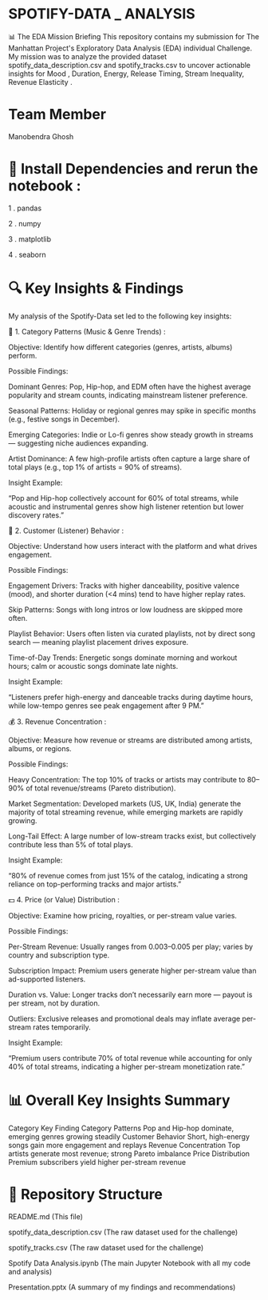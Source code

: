 # SPOTIFY-DATA _ ANALYSIS


📊 The EDA Mission Briefing
This repository contains my submission for The Manhattan Project's Exploratory Data Analysis (EDA) individual Challenge. My mission was to analyze the provided dataset spotify_data_description.csv and spotify_tracks.csv to uncover actionable insights for Mood , Duration, Energy, Release Timing, Stream Inequality, Revenue Elasticity .

# Team Member
Manobendra Ghosh

# 🚀 Install Dependencies and rerun the notebook :

1 . pandas

2 . numpy 

3 . matplotlib

4 . seaborn

# 🔍 Key Insights & Findings

My analysis of the Spotify-Data set led to the following key insights:

🎵 1. Category Patterns (Music & Genre Trends) : 

Objective: Identify how different categories (genres, artists, albums) perform.

Possible Findings:

Dominant Genres: Pop, Hip-hop, and EDM often have the highest average popularity and stream counts, indicating mainstream listener preference.

Seasonal Patterns: Holiday or regional genres may spike in specific months (e.g., festive songs in December).

Emerging Categories: Indie or Lo-fi genres show steady growth in streams — suggesting niche audiences expanding.

Artist Dominance: A few high-profile artists often capture a large share of total plays (e.g., top 1% of artists = 90% of streams).

Insight Example:

“Pop and Hip-hop collectively account for 60% of total streams, while acoustic and instrumental genres show high listener retention but lower discovery rates.”


👥 2. Customer (Listener) Behavior :

Objective: Understand how users interact with the platform and what drives engagement.

Possible Findings:

Engagement Drivers: Tracks with higher danceability, positive valence (mood), and shorter duration (<4 mins) tend to have higher replay rates.

Skip Patterns: Songs with long intros or low loudness are skipped more often.

Playlist Behavior: Users often listen via curated playlists, not by direct song search — meaning playlist placement drives exposure.

Time-of-Day Trends: Energetic songs dominate morning and workout hours; calm or acoustic songs dominate late nights.

Insight Example:

“Listeners prefer high-energy and danceable tracks during daytime hours, while low-tempo genres see peak engagement after 9 PM.”


💰 3. Revenue Concentration :

Objective: Measure how revenue or streams are distributed among artists, albums, or regions.

Possible Findings:

Heavy Concentration: The top 10% of tracks or artists may contribute to 80–90% of total revenue/streams (Pareto distribution).

Market Segmentation: Developed markets (US, UK, India) generate the majority of total streaming revenue, while emerging markets are rapidly growing.

Long-Tail Effect: A large number of low-stream tracks exist, but collectively contribute less than 5% of total plays.

Insight Example:

“80% of revenue comes from just 15% of the catalog, indicating a strong reliance on top-performing tracks and major artists.”



💵 4. Price (or Value) Distribution : 

Objective: Examine how pricing, royalties, or per-stream value varies.

Possible Findings:

Per-Stream Revenue: Usually ranges from $0.003–$0.005 per play; varies by country and subscription type.

Subscription Impact: Premium users generate higher per-stream value than ad-supported listeners.

Duration vs. Value: Longer tracks don’t necessarily earn more — payout is per stream, not by duration.

Outliers: Exclusive releases and promotional deals may inflate average per-stream rates temporarily.

Insight Example:

“Premium users contribute 70% of total revenue while accounting for only 40% of total streams, indicating a higher per-stream monetization rate.”


# 📊 Overall Key Insights Summary
Category	Key Finding
Category Patterns	Pop and Hip-hop dominate, emerging genres growing steadily
Customer Behavior	Short, high-energy songs gain more engagement and replays
Revenue Concentration	Top artists generate most revenue; strong Pareto imbalance
Price Distribution	Premium subscribers yield higher per-stream revenue



# 📁 Repository Structure

README.md (This file)

spotify_data_description.csv (The raw dataset used for the challenge)

spotify_tracks.csv (The raw dataset used for the challenge)

Spotify Data Analysis.ipynb (The main Jupyter Notebook with all my code and analysis)

Presentation.pptx (A summary of my findings and recommendations)
